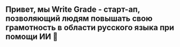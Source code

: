 ## Привет, мы Write Grade - старт-ап, позволяющий людям повышать свою грамотность в области русского языка при помощи ИИ 👋
